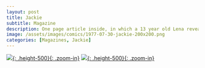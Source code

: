 ```yaml
---
layout: post
title: Jackie
subtitle: Magazine
description: One page article inside, in which a 13 year old Lena reveals the battle she has had with her weight, which she has now overcome, and that she had to watch out that she didn't become anorexic. She tell us that she loves Chinese food and shopping, but hates short skirts and flying.
image: /assets/images/comics/1977-07-30-jackie-200x200.png
categories: [Magazines, Jackie]
---
```


[![](/assets/images/comics/1977-07-30-jackie-front-cover.jpg){: .height-500}{: .zoom-in}](/assets/images/comics/1977-07-30-jackie-front-cover.jpg)
[![](/assets/images/comics/1977-07-30-jackie-inside-page.jpg){: .height-500}{: .zoom-in}](/assets/images/comics/1977-07-30-jackie-inside-page.jpg)
